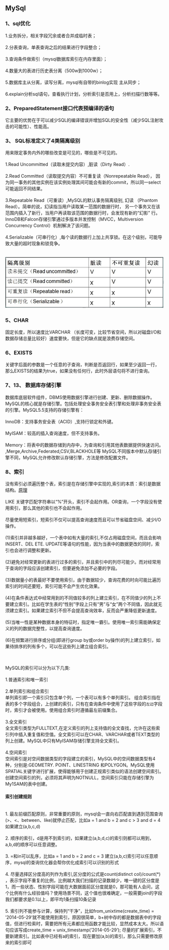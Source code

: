 ## MySql
### 1、sql优化
1.业务拆分，相关字段冗余或者合并成临时表；
<br><br>2.分表查询，单表查询之后的结果进行字段整合；
<br><br>3.查询条件做索引（mysql数据库索引在内存里面）；
<br><br>4.数量大的表进行历史表分离（500w到1000w）；
<br><br>5.数据库主从分离，读写分离，mysql有自带的binlog实现 主从同步；
<br><br>6.explain分析sql语句，查看执行计划，分析索引是否用上，分析扫描行数等等。
### 2、PreparedStatement接口代表预编译的语句
它主要的优势在于可以减少SQL的编译错误并增加SQL的安全性（减少SQL注射攻击的可能性）、性能高。
### 3、 SQL标准定义了4类隔离级别
用来限定事务内外的哪些改变是可见的，哪些是不可见的。
<br><br>1.Read Uncommitted（读取未提交内容）,脏读（Dirty Read）.
<br><br>2.Read Committed（读取提交内容）不可重复读（Nonrepeatable Read），
因为同一事务的其他实例在该实例处理其间可能会有新的commit，所以同一select可能返回不同结果。
<br><br>3.Repeatable Read（可重读）,MySQL的默认事务隔离级别,
幻读 （Phantom Read）。简单的说，幻读指当用户读取某一范围的数据行时，
另一个事务又在该范围内插入了新行，当用户再读取该范围的数据行时，会发现有新的“幻影” 行。
InnoDB和Falcon存储引擎通过多版本并发控制（MVCC，Multiversion Concurrency Control）机制解决了该问题。
<br><br>4.Serializable（可串行化）,每个读的数据行上加上共享锁。在这个级别，可能导致大量的超时现象和锁竞争。
<br><br><br>![四种隔离级别](https://github.com/gaoyuanyuan2/notes/blob/master/img/1.jpg) 
### 5、CHAR
固定长度，所以速度比VARCHAR
（长度可变，比较节省空间，所以对磁盘I/O和数据存储总量比较好）速度要快，但是它的缺点就是浪费存储空间。
### 6、EXISTS
关键字后面的参数是一个任意的子查询，判断是否返回行，如果至少返回一行，
那么EXISTS的结果为true，如果没有任何行，此时外层语句将不进行查询。
### 7、13、	数据库存储引擎
数据库底层软件组件，DBMS使用数据引擎进行创建、更新、删除数据操作。MySQL的核心就是存储引擎。包括处理安全事务安全表引擎和处理非事务安全表的引擎。MySQL5.5支持的存储引擎有：
<br><br>InnoDB：支持事务安全表（ACID）,支持行锁定和外键。
<br><br>MyISAM：较高的插入查询速度，但不支持事务。
<br><br>Memory：将表中的数据存储到内存中，为查询和引用其他表数据提供快速访问。
,Merge,Archive,Federated,CSV,BLACKHOLE等
MySQL不同版本中默认存储引擎不同，MySQL允许修改默认存储引擎，方法是修改配置文件。
### 8、索引
没有索引必须遍历整个表，索引是在存储引擎中实现的,索引的本质：索引是数据结构。[原理](https://blog.csdn.net/debug_zhang/article/details/52168552)
<br><br>LIKE 关键字匹配字符串以“%”开头，索引不会起作用。OR查询，一个字段没有使用索引，那么其他的索引也不会起作用。
<br><br>尽量使用短索引，短索引不仅可以提高查询速度而且可以节省磁盘空间、减少I/O操作。
<br><br>
  (1)索引并非越多越好，一个表中如有大量的索引,不仅占用磁盘空间，而且会影响INSERT、DEL ETE. UPDATE等语句的性能，因为当表中的数据更改的同时，索引也会进行调整和更新。
  <br><br>(2)避免对经常更新的表进行过多的索引，并且索引中的列尽可能少。而对经常用于查询的字段应该创建索引，但要避免添加不必要的字段。
  <br><br>(3)数据量小的表最好不要使用索引，由于数据较少，查询花费的时向可能比遍历索引的时间还要短，索引可能不会产生优化效果。
  <br><br>(4)在条件表达式中经常用到的不同值较多的列上建立索引，在不同值少的列上不要建立索引。比如在学生表的“性别”字段上只有“男”与“女”两个不同值，因此就无须建立索引。如果建立索引不但不会提高查询效率，反而会严重降低更新速度。
  <br><br>(5)当唯一性是某种数据本身的特征时，指定唯一霸引。使用唯一索引需能确保定义的列的数据完整性，以提高查询速度。
  <br><br>(6)在频繁进行排序或分组(即进行group by或order by操作)的列上建立索引，如果待排序的列有多个，可以在这些列上建立组合索引。
  
  <br><br> MySQL的索引可以分为以下几类:
  <br><br>1.普通索引和唯一索引
  <br><br>2.单列索引和组合索引
  <br>单列索引即一个索引只包含单个列，一个表可以有多个单列索引。
  组合索引指在表的多个字段组合，上创建的索引，只有在查询条件中使用了这些字段的`左边`字段时，索引才会被使用。使用组合索引时遵循最左前缀集合。
  <br><br>3.全文索引
  <br>全文索引类型为FULLTEXT,在定义索引的列上支持值的全文查找，允许在这些索引列中插入重复值和空值。全文索引可以在CHAR、VARCHAR或者TEXT类型的列上创建。MySQL中只有MyISAM存储引擎支持全文索引。
  <br><br>4.空间索引
  <br>空间索引是对空间数据类型的字段建立的索引，MySQL中的空间数据类型有4种，分别是:GEOMETRY. POINT、LINESTRING 和POLYGON。MySQL使用SPATIAL关键字进行扩展，使得能够用于创建正规索引类似的语法创建空间索引。创建空间索引的列，必须将其声明为NOTNULL，空间索引只能在存储引擎为My1SAM的表中创建。

#### 索引创建规则
<br>1.  最左前缀匹配原则，非常重要的原则，mysql会一直向右匹配直到遇到范围查询(>、<、between、like)就停止匹配，比如a = 1 and b = 2 and c > 3 and d = 4 如果建立(a,b,c,d)
<br><br>2.  顺序的索引，d是用不到索引的，如果建立(a,b,d,c)的索引则都可以用到，a,b,d的顺序可以任意调整。
<br><br>3.  =和in可以乱序，比如a = 1 and b = 2 and c = 3 建立(a,b,c)索引可以任意顺序，mysql的查询优化器会帮你优化成索引可以识别的形式
<br><br>4.  尽量选择区分度高的列作为索引,区分度的公式是count(distinct col)/count(*)
，表示字段不重复的比例，比例越大我们扫描的记录数越少，唯一键的区分度是1，而一些状态、性别字段可能在大数据面前区分度就是0，那可能有人会问，这个比例有什么经验值吗？使用场景不同，这个值也很难确定，一般需要join的字段我们都要求是0.1以上，即平均1条扫描10条记录
<br><br>5.  索引列不能参与计算，保持列“干净”，比如from_unixtime(create_time) = 
’2014-05-29’就不能使用到索引，原因很简单，b+树中存的都是数据表中的字段值，但进行检索时，需要把所有元素都应用函数才能比较，显然成本太大。所以语句应该写成create_time = unix_timestamp(’2014-05-29’);
尽量的扩展索引，不要新建索引。比如表中已经有a的索引，现在要加(a,b)的索引，那么只需要修改原来的索引即可



